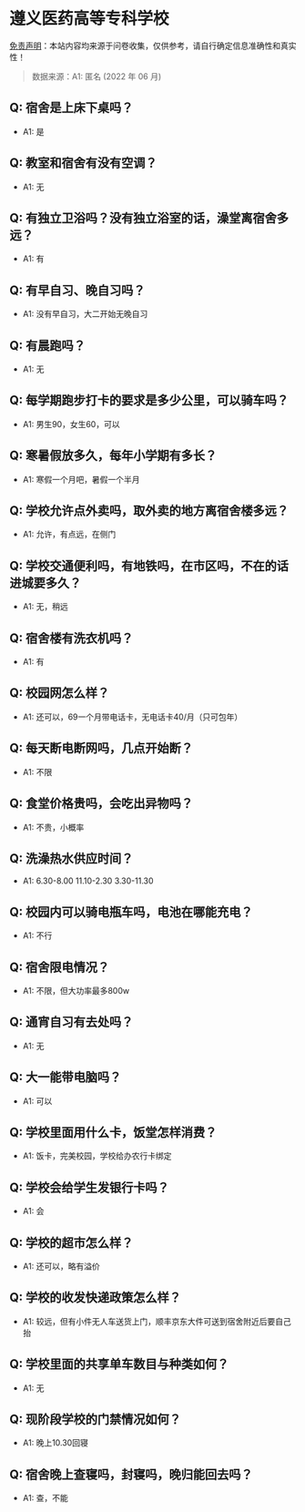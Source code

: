 # 遵义医药高等专科学校

[免责声明](https://colleges.chat/#_3)：本站内容均来源于问卷收集，仅供参考，请自行确定信息准确性和真实性！

> 数据来源：A1: 匿名 (2022 年 06 月)

## Q: 宿舍是上床下桌吗？

- A1: 是

## Q: 教室和宿舍有没有空调？

- A1: 无

## Q: 有独立卫浴吗？没有独立浴室的话，澡堂离宿舍多远？

- A1: 有

## Q: 有早自习、晚自习吗？

- A1: 没有早自习，大二开始无晚自习

## Q: 有晨跑吗？

- A1: 无

## Q: 每学期跑步打卡的要求是多少公里，可以骑车吗？

- A1: 男生90，女生60，可以

## Q: 寒暑假放多久，每年小学期有多长？

- A1: 寒假一个月吧，暑假一个半月

## Q: 学校允许点外卖吗，取外卖的地方离宿舍楼多远？

- A1: 允许，有点远，在侧门

## Q: 学校交通便利吗，有地铁吗，在市区吗，不在的话进城要多久？

- A1: 无，稍远

## Q: 宿舍楼有洗衣机吗？

- A1: 有

## Q: 校园网怎么样？

- A1: 还可以，69一个月带电话卡，无电话卡40/月（只可包年）

## Q: 每天断电断网吗，几点开始断？

- A1: 不限

## Q: 食堂价格贵吗，会吃出异物吗？

- A1: 不贵，小概率

## Q: 洗澡热水供应时间？

- A1: 6.30-8.00 11.10-2.30 3.30-11.30

## Q: 校园内可以骑电瓶车吗，电池在哪能充电？

- A1: 不行

## Q: 宿舍限电情况？

- A1: 不限，但大功率最多800w

## Q: 通宵自习有去处吗？

- A1: 无

## Q: 大一能带电脑吗？

- A1: 可以

## Q: 学校里面用什么卡，饭堂怎样消费？

- A1: 饭卡，完美校园，学校给办农行卡绑定

## Q: 学校会给学生发银行卡吗？

- A1: 会

## Q: 学校的超市怎么样？

- A1: 还可以，略有溢价

## Q: 学校的收发快递政策怎么样？

- A1: 较远，但有小件无人车送货上门，顺丰京东大件可送到宿舍附近后要自己抬

## Q: 学校里面的共享单车数目与种类如何？

- A1: 无

## Q: 现阶段学校的门禁情况如何？

- A1: 晚上10.30回寝

## Q: 宿舍晚上查寝吗，封寝吗，晚归能回去吗？

- A1: 查，不能

